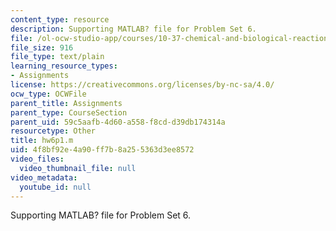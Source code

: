 ```yaml
---
content_type: resource
description: Supporting MATLAB? file for Problem Set 6.
file: /ol-ocw-studio-app/courses/10-37-chemical-and-biological-reaction-engineering-spring-2007/4f8bf92e4a90ff7b8a255363d3ee8572_hw6p1.m
file_size: 916
file_type: text/plain
learning_resource_types:
- Assignments
license: https://creativecommons.org/licenses/by-nc-sa/4.0/
ocw_type: OCWFile
parent_title: Assignments
parent_type: CourseSection
parent_uid: 59c5aafb-4d60-a558-f8cd-d39db174314a
resourcetype: Other
title: hw6p1.m
uid: 4f8bf92e-4a90-ff7b-8a25-5363d3ee8572
video_files:
  video_thumbnail_file: null
video_metadata:
  youtube_id: null
---
```

Supporting MATLAB? file for Problem Set 6.